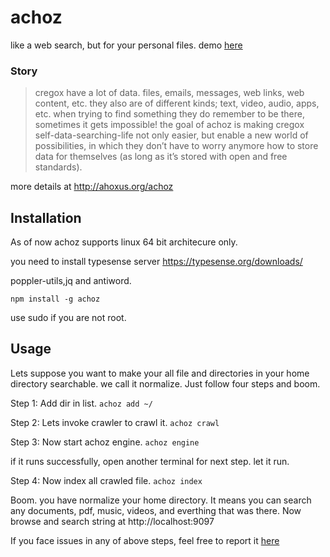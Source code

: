# achoz

like a web search, but for your personal files. demo [here](https://achoz.ahoxus.org)
### Story 
> cregox have a lot of data. files, emails, messages, web links, web content, etc. they also are of different kinds; text, video, audio, apps, etc.
when trying to find something they do remember to be there, sometimes it gets impossible!
the goal of achoz is making cregox self-data-searching-life not only easier, but enable a new world of possibilities, in which they don’t have to worry anymore how to store data for themselves (as long as it’s stored with open and free standards).

more details at http://ahoxus.org/achoz

## Installation 

As of now achoz supports linux 64 bit architecure only.

you need to install typesense server https://typesense.org/downloads/

poppler-utils,jq and antiword.

```
npm install -g achoz
```
use sudo if you are not root.

## Usage 

Lets suppose you want to make your all file and directories in your home directory searchable. we call it normalize. Just follow four steps and boom. 


Step 1: Add dir in list. 
  `achoz add ~/`

Step 2: Lets invoke crawler to crawl it.
  `achoz crawl `

Step 3: Now start achoz engine. 
  `achoz engine `

  if it runs successfully, open another terminal for next step. let it run. 

Step 4: Now index all crawled file. 
  `achoz index`

Boom. you have normalize your home directory. It means you can search any documents, pdf, music, videos, and everthing that was there. Now browse and search string at http://localhost:9097

If you face issues in any of above steps, feel free to report it [here](https://github.com/kcubeterm/achoz/issues)



